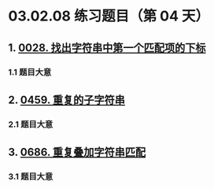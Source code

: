 # 03.02.08 练习题目（第 04 天）

## 1. [0028. 找出字符串中第一个匹配项的下标](https://leetcode.cn/problems/find-the-index-of-the-first-occurrence-in-a-string/)

### 1.1 题目大意



## 2. [0459. 重复的子字符串](https://leetcode.cn/problems/repeated-substring-pattern/)

### 2.1 题目大意



## 3. [0686. 重复叠加字符串匹配](https://leetcode.cn/problems/repeated-string-match/)

### 3.1 题目大意


